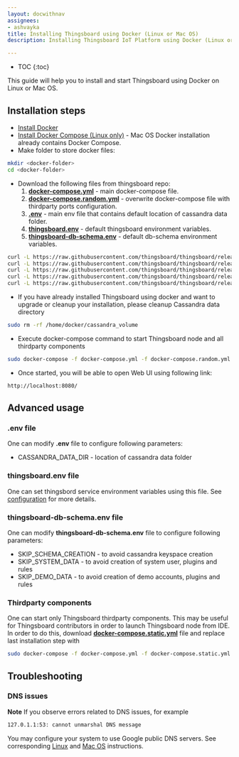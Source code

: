 ```yaml
---
layout: docwithnav
assignees:
- ashvayka
title: Installing Thingsboard using Docker (Linux or Mac OS)
description: Installing Thingsboard IoT Platform using Docker (Linux or Mac OS)

---
```


* TOC
{:toc}

This guide will help you to install and start Thingsboard using Docker on Linux or Mac OS.


## Installation steps

- [Install Docker](https://docs.docker.com/engine/installation/)
- [Install Docker Compose (Linux only)](https://docs.docker.com/compose/install/) - Mac OS Docker installation already contains Docker Compose. 
- Make folder to store docker files:

```bash
mkdir <docker-folder>
cd <docker-folder>
```

- Download the following files from thingsboard repo:
    1. **[docker-compose.yml](https://raw.githubusercontent.com/thingsboard/thingsboard/release-1.2/docker/docker-compose.yml)** - main docker-compose file.
    1. **[docker-compose.random.yml](https://raw.githubusercontent.com/thingsboard/thingsboard/release-1.2/docker/docker-compose.random.yml)** - overwrite docker-compose file with thirdparty ports configuration.
    1. **[.env](https://raw.githubusercontent.com/thingsboard/thingsboard/release-1.2/docker/.env)** - main env file that contains default location of cassandra data folder.
    1. **[thingsboard.env](https://raw.githubusercontent.com/thingsboard/thingsboard/release-1.2/docker/thingsboard.env)** - default thingsboard environment variables.
    1. **[thingsboard-db-schema.env](https://raw.githubusercontent.com/thingsboard/thingsboard/release-1.2/docker/thingsboard-db-schema.env)** - default db-schema environment variables.
      
```bash
curl -L https://raw.githubusercontent.com/thingsboard/thingsboard/release-1.2/docker/docker-compose.yml > docker-compose.yml
curl -L https://raw.githubusercontent.com/thingsboard/thingsboard/release-1.2/docker/docker-compose.random.yml > docker-compose.random.yml
curl -L https://raw.githubusercontent.com/thingsboard/thingsboard/release-1.2/docker/.env > .env
curl -L https://raw.githubusercontent.com/thingsboard/thingsboard/release-1.2/docker/thingsboard.env > thingsboard.env
curl -L https://raw.githubusercontent.com/thingsboard/thingsboard/release-1.2/docker/thingsboard-db-schema.env > thingsboard-db-schema.env
```
   
- If you have already installed Thingsboard using docker and want to upgrade or cleanup your installation, please cleanup Cassandra data directory
      
```bash
sudo rm -rf /home/docker/cassandra_volume
```
      
- Execute docker-compose command to start Thingsboard node and all thirdparty components 

```bash
sudo docker-compose -f docker-compose.yml -f docker-compose.random.yml up -d
```
   
- Once started, you will be able to open Web UI using following link:
   
```bash
http://localhost:8080/
```

## Advanced usage

### .env file

One can modify **.env** file to configure following parameters:

 - CASSANDRA_DATA_DIR - location of cassandra data folder

### thingsboard.env file

One can set thingsbord service environment variables using this file. See [configuration](/docs/user-guide/install/config/#thingsboardyml) for more details.

### thingsboard-db-schema.env file

One can modify **thingsboard-db-schema.env** file to configure following parameters:

 - SKIP_SCHEMA_CREATION - to avoid cassandra keyspace creation
 - SKIP_SYSTEM_DATA - to avoid creation of system user, plugins and rules
 - SKIP_DEMO_DATA - to avoid creation of demo accounts, plugins and rules
 
### Thirdparty components
 
One can start only Thingsboard thirdparty components. This may be useful for Thingsboard contributors in order to launch Thingsboard node from IDE.
In order to do this, download **[docker-compose.static.yml](https://raw.githubusercontent.com/thingsboard/thingsboard/master/docker/docker-compose.static.yml)** file and replace last installation step with

```bash
sudo docker-compose -f docker-compose.yml -f docker-compose.static.yml up -d
```

## Troubleshooting

### DNS issues

**Note** If you observe errors related to DNS issues, for example

```bash
127.0.1.1:53: cannot unmarshal DNS message
```

You may configure your system to use Google public DNS servers. 
See corresponding [Linux](https://developers.google.com/speed/public-dns/docs/using#linux) and [Mac OS](https://developers.google.com/speed/public-dns/docs/using#mac_os) instructions.


